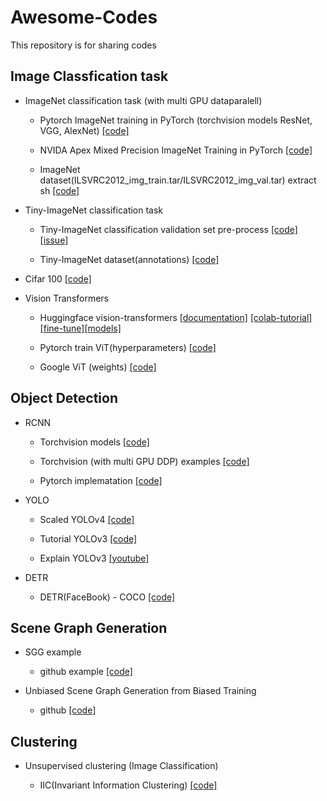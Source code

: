 # Awesome-Codes
This repository is for sharing codes

## Image Classfication task

- ImageNet classification task (with multi GPU dataparalell)
    
    - Pytorch ImageNet training in PyTorch (torchvision models ResNet, VGG, AlexNet) [[code]](https://github.com/pytorch/examples/blob/master/imagenet)
        
    - NVIDA Apex Mixed Precision ImageNet Training in PyTorch [[code]](https://github.com/pytorch/examples/tree/master/imagenet)

    - ImageNet dataset(ILSVRC2012_img_train.tar/ILSVRC2012_img_val.tar) extract sh [[code]](https://github.com/pytorch/examples/blob/main/imagenet/extract_ILSVRC.sh)
    
- Tiny-ImageNet classification task
    
    - Tiny-ImageNet classification validation set pre-process [[code]](https://github.com/tjmoon0104/pytorch-tiny-imagenet) [[issue]](https://stackoverflow.com/questions/68928265/problem-with-loading-tiny-imagenet-via-torch-dataloader)
    
    - Tiny-ImageNet dataset(annotations) [[code]](https://github.com/jcjohnson/tiny-imagenet)

- Cifar 100 [[code]](https://github.com/weiaicunzai/pytorch-cifar100)

- Vision Transformers

    - Huggingface vision-transformers [[documentation]](https://huggingface.co/transformers/v4.5.1/model_doc/vit.html) [[colab-tutorial]](https://colab.research.google.com/github/NielsRogge/Transformers-Tutorials/blob/master/VisionTransformer/Quick_demo_of_HuggingFace_version_of_Vision_Transformer_inference.ipynb) [[fine-tune]](https://huggingface.co/blog/fine-tune-vit)[[models]](https://huggingface.co/google)
    
    - Pytorch train ViT(hyperparameters) [[code]](https://github.com/rwightman/pytorch-image-models#train-validation-inference-scripts)
    
    - Google ViT (weights) [[code]](https://github.com/google-research/vision_transformer)


## Object Detection

- RCNN

    - Torchvision models [[code]](https://github.com/pytorch/vision/tree/main/torchvision/models/detection)
 
    - Torchvision (with multi GPU DDP) examples [[code]](https://github.com/pytorch/vision/tree/main/references/detection)
    
    - Pytorch implematation [[code]](https://github.com/AlphaJia/pytorch-faster-rcnn)

- YOLO
    
    - Scaled YOLOv4 [[code]](https://github.com/WongKinYiu/ScaledYOLOv4)

    - Tutorial YOLOv3 [[code]](https://blog.paperspace.com/how-to-implement-a-yolo-object-detector-in-pytorch/)

    - Explain YOLOv3 [[youtube]](https://www.youtube.com/watch?v=HMgcvgRrDcA)

- DETR

    - DETR(FaceBook) - COCO [[code]](https://github.com/facebookresearch/detr)
    
## Scene Graph Generation

- SGG example

    - github example [[code]](https://github.com/bknyaz/sgg)

- Unbiased Scene Graph Generation from Biased Training

    - github [[code]](https://github.com/KaihuaTang/Scene-Graph-Benchmark.pytorch)
    
    
## Clustering

- Unsupervised clustering (Image Classification)

    - IIC(Invariant Information Clustering) [[code]](https://github.com/xu-ji/IIC)
    
        
